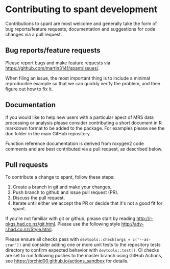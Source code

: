 # Contributing to spant development

Contributions to spant are most welcome and generally take the form of bug reports/feature requests, documentation and suggestions for code changes via a pull request.

## Bug reports/feature requests

Please report bugs and make feature requests via <https://github.com/martin3141/spant/issues/>.

When filing an issue, the most important thing is to include a minimal reproducible example so that we can quickly verify the problem, and then figure out how to fix it.

## Documentation

If you would like to help new users with a particular apect of MRS data processing or analysis please consider contributing a short document in R markdown format to be added to the package. For examples please see the doc folder in the main GitHub repository.

Function reference documentation is derived from roxygen2 code comments and are best contributed via a pull request, as described below.

## Pull requests

To contribute a change to spant, follow these steps:

1. Create a branch in git and make your changes.
1. Push branch to github and issue pull request (PR).
1. Discuss the pull request.
1. Iterate until either we accept the PR or decide that it's not a good fit for spant.

If you're not familiar with git or github, please start by reading <http://r-pkgs.had.co.nz/git.html>. Please use the following style <http://adv-r.had.co.nz/Style.html>.

Please ensure all checks pass with `devtools::check(args = c('--as-cran'))` and consider adding one or more unit tests to the repository tests directory to confirm expected behavior with `devtools::test()`. CI checks are set to run following pushes to the master branch using GitHub Actions, see <https://orchid00.github.io/actions_sandbox> for details.